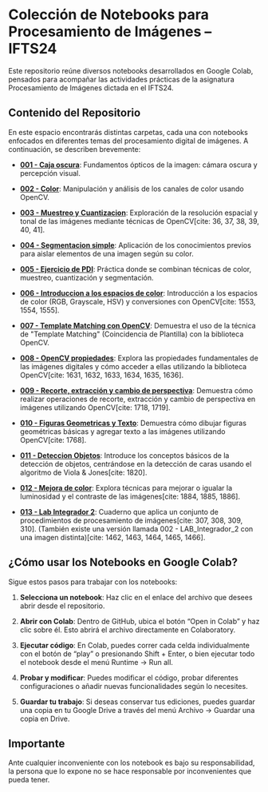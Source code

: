 #   Colección de Notebooks para Procesamiento de Imágenes – IFTS24

Este repositorio reúne diversos notebooks desarrollados en Google Colab, pensados para acompañar las actividades prácticas de la asignatura Procesamiento de Imágenes dictada en el IFTS24.

##   Contenido del Repositorio

En este espacio encontrarás distintas carpetas, cada una con notebooks enfocados en diferentes temas del procesamiento digital de imágenes. A continuación, se describen brevemente:

* **[001 - Caja oscura](Caja%20oscura/readme.md)**: Fundamentos ópticos de la imagen: cámara oscura y percepción visual.
   
* **[002 - Color](Color/readme.md)**: Manipulación y análisis de los canales de color usando OpenCV.
   
* **[003 - Muestreo y Cuantizacion](Muestreo%20y%20Cuantizacion/readme.md)**: Exploración de la resolución espacial y tonal de las imágenes mediante técnicas de OpenCV[cite: 36, 37, 38, 39, 40, 41].
   
* **[004 - Segmentacion simple](Segmentacion%20simple/readme.md)**: Aplicación de los conocimientos previos para aislar elementos de una imagen según su color.
   
* **[005 - Ejercicio de PDI](Ejercicio%20de%20PDI/readme.md)**: Práctica donde se combinan técnicas de color, muestreo, cuantización y segmentación.
   
* **[006 - Introduccion a los espacios de color](006_open_cv.ipynb)**:  Introducción a los espacios de color (RGB, Grayscale, HSV) y conversiones con OpenCV[cite: 1553, 1554, 1555].
   
* **[007 - Template Matching con OpenCV](007%20-%20Template_Matching_con_OpenCV.ipynb)**: Demuestra el uso de la técnica de "Template Matching" (Coincidencia de Plantilla) con la biblioteca OpenCV.
   
* **[008 - OpenCV propiedades](008%20-%20Open_CV_Propiedades.ipynb)**: Explora las propiedades fundamentales de las imágenes digitales y cómo acceder a ellas utilizando la biblioteca OpenCV[cite: 1631, 1632, 1633, 1634, 1635, 1636].
   
* **[009 - Recorte, extracción y cambio de perspectiva](009%20-%20Recorte,_extracción_y_cambio_de_perspectiva.ipynb)**: Demuestra cómo realizar operaciones de recorte, extracción y cambio de perspectiva en imágenes utilizando OpenCV[cite: 1718, 1719].
   
* **[010 - Figuras Geometricas y Texto](010%20-%20Figuras_Geometricas_y_Texto.ipynb)**: Demuestra cómo dibujar figuras geométricas básicas y agregar texto a las imágenes utilizando OpenCV[cite: 1768].
   
* **[011 - Deteccion Objetos](011%20-%20Deteccion_Objetos.ipynb)**:  Introduce los conceptos básicos de la detección de objetos, centrándose en la detección de caras usando el algoritmo de Viola & Jones[cite: 1820].
   
* **[012 - Mejora de color](012%20-%20Mejora_de_color.ipynb)**: Explora técnicas para mejorar o igualar la luminosidad y el contraste de las imágenes[cite: 1884, 1885, 1886].
   
* **[013 - Lab Integrador 2](001%20-%20LAB_Integrador_2.ipynb)**:  Cuaderno que aplica un conjunto de procedimientos de procesamiento de imágenes[cite: 307, 308, 309, 310]. (También existe una versión llamada 002 - LAB_Integrador_2 con una imagen distinta)[cite: 1462, 1463, 1464, 1465, 1466].

##   ¿Cómo usar los Notebooks en Google Colab?

Sigue estos pasos para trabajar con los notebooks:

1.  **Selecciona un notebook**: Haz clic en el enlace del archivo que desees abrir desde el repositorio.
   
2.  **Abrir con Colab**: Dentro de GitHub, ubica el botón “Open in Colab” y haz clic sobre él. Esto abrirá el archivo directamente en Colaboratory.
   
3.  **Ejecutar código**: En Colab, puedes correr cada celda individualmente con el botón de “play” o presionando Shift + Enter, o bien ejecutar todo el notebook desde el menú Runtime → Run all.
   
4.  **Probar y modificar**: Puedes modificar el código, probar diferentes configuraciones o añadir nuevas funcionalidades según lo necesites.
   
5.  **Guardar tu trabajo**: Si deseas conservar tus ediciones, puedes guardar una copia en tu Google Drive a través del menú Archivo → Guardar una copia en Drive.

##   Importante

Ante cualquier inconveniente con los notebook es bajo su responsabilidad, la persona que lo expone no se hace responsable por inconvenientes que pueda tener.